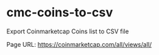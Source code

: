# cmc-coins-to-csv
Export Coinmarketcap Coins list to CSV file

Page URL: https://coinmarketcap.com/all/views/all/
